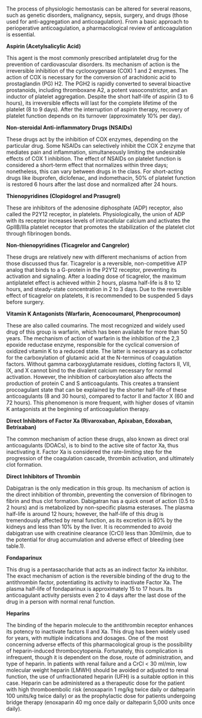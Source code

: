 The process of physiologic hemostasis can be altered for several reasons, such as genetic disorders, malignancy, sepsis, surgery, and drugs (those used for anti-aggregation and anticoagulation). From a basic approach to perioperative anticoagulation, a pharmacological review of anticoagulation is essential.

**Aspirin (Acetylsalicylic Acid)**

This agent is the most commonly prescribed antiplatelet drug for the prevention of cardiovascular disorders. Its mechanism of action is the irreversible inhibition of the cyclooxygenase (COX) 1 and 2 enzymes. The action of COX is necessary for the conversion of arachidonic acid to prostaglandin (PG) H2. The PGH2 is rapidly converted to several bioactive prostanoids, including thromboxane A2, a potent vasoconstrictor, and an inductor of platelet aggregation. Despite the short half-life of aspirin (3 to 6 hours), its irreversible effects will last for the complete lifetime of the platelet (8 to 9 days). After the interruption of aspirin therapy, recovery of platelet function depends on its turnover (approximately 10% per day).

**Non-steroidal Anti-inflammatory Drugs (NSAIDs)**

These drugs act by the inhibition of COX enzymes, depending on the particular drug. Some NSAIDs can selectively inhibit the COX 2 enzyme that mediates pain and inflammation, simultaneously limiting the undesirable effects of COX 1 inhibition. The effect of NSAIDs on platelet function is considered a short-term effect that normalizes within three days; nonetheless, this can vary between drugs in the class. For short-acting drugs like ibuprofen, diclofenac, and indomethacin, 50% of platelet function is restored 6 hours after the last dose and normalized after 24 hours.

**Thienopyridines (Clopidogrel and Prasugrel)**

These are inhibitors of the adenosine diphosphate (ADP) receptor, also called the P2Y12 receptor, in platelets. Physiologically, the union of ADP with its receptor increases levels of intracellular calcium and activates the GpIIB/IIIa platelet receptor that promotes the stabilization of the platelet clot through fibrinogen bonds.

**Non-thienopyridines (Ticagrelor and Cangrelor)**

These drugs are relatively new with different mechanisms of action from those discussed thus far. Ticagrelor is a reversible, non-competitive ATP analog that binds to a G-protein in the P2Y12 receptor, preventing its activation and signaling. After a loading dose of ticagrelor, the maximum antiplatelet effect is achieved within 2 hours, plasma half-life is 8 to 12 hours, and steady-state concentration in 2 to 3 days. Due to the reversible effect of ticagrelor on platelets, it is recommended to be suspended 5 days before surgery.

**Vitamin K Antagonists (Warfarin, Acenocoumarol, Phenprocoumon)**

These are also called coumarins. The most recognized and widely used drug of this group is warfarin, which has been available for more than 50 years. The mechanism of action of warfarin is the inhibition of the 2,3 epoxide reductase enzyme, responsible for the cyclical conversion of oxidized vitamin K to a reduced state. The latter is necessary as a cofactor for the carboxylation of glutamic acid at the N-terminus of coagulation factors. Without gamma carboxyglutamate residues, clotting factors II, VII, IX, and X cannot bind to the divalent calcium necessary for normal activation. However, the inhibition of carboxylation also affects the production of protein C and S anticoagulants. This creates a transient procoagulant state that can be explained by the shorter half-life of these anticoagulants (8 and 30 hours), compared to factor II and factor X (60 and 72 hours). This phenomenon is more frequent, with higher doses of vitamin K antagonists at the beginning of anticoagulation therapy.

**Direct Inhibitors of Factor Xa (Rivaroxaban, Apixaban, Edoxaban, Betrixaban)**

The common mechanism of action these drugs, also known as direct oral anticoagulants (DOACs), is to bind to the active site of factor Xa, thus inactivating it. Factor Xa is considered the rate-limiting step for the progression of the coagulation cascade, thrombin activation, and ultimately clot formation.

**Direct Inhibitors of Thrombin**

Dabigatran is the only medication in this group. Its mechanism of action is the direct inhibition of thrombin, preventing the conversion of fibrinogen to fibrin and thus clot formation. Dabigatran has a quick onset of action (0.5 to 2 hours) and is metabolized by non-specific plasma esterases. The plasma half-life is around 12 hours; however, the half-life of this drug is tremendously affected by renal function, as its excretion is 80% by the kidneys and less than 10% by the liver. It is recommended to avoid dabigatran use with creatinine clearance (CrCl) less than 30ml/min, due to the potential for drug accumulation and adverse effect of bleeding (see table.1).

**Fondaparinux**

This drug is a pentasaccharide that acts as an indirect factor Xa inhibitor. The exact mechanism of action is the reversible binding of the drug to the antithrombin factor, potentiating its activity to inactivate Factor Xa. The plasma half-life of fondaparinux is approximately 15 to 17 hours. Its anticoagulant activity persists even 2 to 4 days after the last dose of the drug in a person with normal renal function.

**Heparins**

The binding of the heparin molecule to the antithrombin receptor enhances its potency to inactivate factors II and Xa. This drug has been widely used for years, with multiple indications and dosages. One of the most concerning adverse effects of this pharmacological group is the possibility of heparin-induced thrombocytopenia. Fortunately, this complication is infrequent, though it is dependent on the dose, route of administration, and type of heparin. In patients with renal failure and a CrCl < 30 ml/min, low molecular weight heparin (LMWH) should be avoided or adjusted to renal function, the use of unfractionated heparin (UFH) is a suitable option in this case. Heparin can be administered as a therapeutic dose for the patient with high thromboembolic risk (enoxaparin 1 mg/kg twice daily or dalteparin 100 units/kg twice daily) or as the prophylactic dose for patients undergoing bridge therapy (enoxaparin 40 mg once daily or dalteparin 5,000 units once daily).